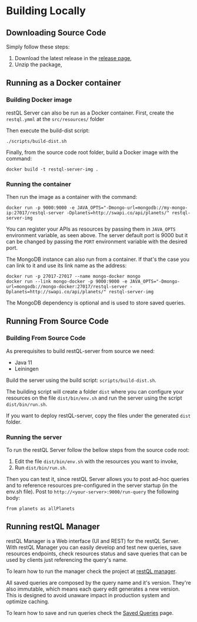 # Building Locally

## Downloading Source Code
Simply follow these steps:

1. Download the latest release in the [release page](https://github.com/B2W-BIT/restQL-server/releases),
2. Unzip the package,

## Running as a Docker container

### Building Docker image

restQL Server can also be run as a Docker container.
First, create the `restql.ymml` at the `src/resources/` folder

Then execute the build-dist script:

```shell
./scripts/build-dist.sh
```

Finally, from the source code root folder, build a Docker image with the command:

```shell
docker build -t restql-server-img .
```

### Running the container

Then run the image as a container with the command:

```shell
docker run -p 9000:9000 -e JAVA_OPTS="-Dmongo-url=mongodb://my-mongo-ip:27017/restql-server -Dplanets=http://swapi.co/api/planets/" restql-server-img
```

You can register your APIs as resources by passing them in `JAVA_OPTS` environment variable, as seen above.
The server default port is 9000 but it can be changed by passing the `PORT` environment variable with the desired port.

The MongoDB instance can also run from a container. If that's the case you can link to it and use its link name as the address:

```shell
docker run -p 27017-27017 --name mongo-docker mongo
docker run --link mongo-docker -p 9000:9000 -e JAVA_OPTS="-Dmongo-url=mongodb://mongo-docker:27017/restql-server -Dplanets=http://swapi.co/api/planets/" restql-server-img
```

The MongoDB dependency is optional and is used to store saved queries.



## Running From Source Code

### Building From Source Code
As prerequisites to build restQL-server from source we need:

- Java 11
- Leiningen

Build the server using the build script: `scripts/build-dist.sh`.  

The building script will create a folder `dist` where you can configure your resources on the file `dist/bin/env.sh` and run the server using the script `dist/bin/run.sh`.

If you want to deploy restQL-server, copy the files under the generated `dist` folder.

### Running the server
To run the restQL Server follow the bellow steps from the source code root:

1. Edit the file `dist/bin/env.sh` with the resources you want to invoke,
2. Run `dist/bin/run.sh`.

Then you can test it, since restQL Server allows you to post ad-hoc queries and to reference resources pre-configured in the server startup (in the env.sh file). Post to `http://<your-server>:9000/run-query` the following body:

```
from planets as allPlanets
```



## Running restQL Manager

restQL Manager is a Web interface (UI and REST) for the restQL Server. With restQL Manager you can easily develop and test new queries, save resources endpoints, check resources status and save queries that can be used by clients just referencing the query's name.

To learn how to run the manager check the project at [restQL manager](https://github.com/B2W-BIT/restQL-manager).

All saved queries are composed by the query name and it's version. They're also immutable, which means each query edit generates a new version. This is designed to avoid unaware impact in production system and optimize caching.

To learn how to save and run queries check the [Saved Queries](/restql/savedQueries) page.

